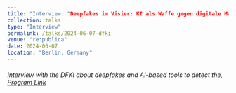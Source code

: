 ```yaml
---
title: "Interview: "Deepfakes im Visier: KI als Waffe gegen digitale Manipulation""
collection: talks
type: "Interview"
permalink: /talks/2024-06-07-dfki
venue: "re:publica"
date: 2024-06-07
location: "Berlin, Germany"
---
```


###### Interview with the DFKI about deepfakes and AI-based tools to detect the, [Program Link](https://www-live.dfki.de/web/news/mit-ki-gegen-deepfakes) 
